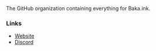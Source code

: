 The GitHub organization containing everything for Baka.ink.

### Links
- [Website](https://baka.ink)
- [Discord](https://discord.baka.ink)
